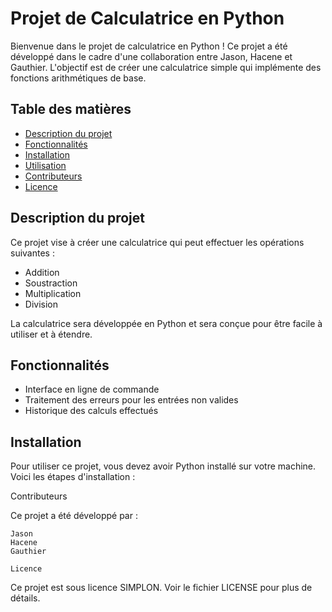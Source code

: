# Projet de Calculatrice en Python

Bienvenue dans le projet de calculatrice en Python ! Ce projet a été développé dans le cadre d'une collaboration entre Jason, Hacene et Gauthier. L'objectif est de créer une calculatrice simple qui implémente des fonctions arithmétiques de base.

## Table des matières

- [Description du projet](#description-du-projet)
- [Fonctionnalités](#fonctionnalités)
- [Installation](#installation)
- [Utilisation](#utilisation)
- [Contributeurs](#contributeurs)
- [Licence](#licence)

## Description du projet

Ce projet vise à créer une calculatrice qui peut effectuer les opérations suivantes :
- Addition
- Soustraction
- Multiplication
- Division

La calculatrice sera développée en Python et sera conçue pour être facile à utiliser et à étendre.

## Fonctionnalités

- Interface en ligne de commande
- Traitement des erreurs pour les entrées non valides
- Historique des calculs effectués

## Installation

Pour utiliser ce projet, vous devez avoir Python installé sur votre machine. Voici les étapes d'installation :

Contributeurs

Ce projet a été développé par :

    Jason
    Hacene
    Gauthier

    Licence

Ce projet est sous licence SIMPLON. Voir le fichier LICENSE pour plus de détails.


